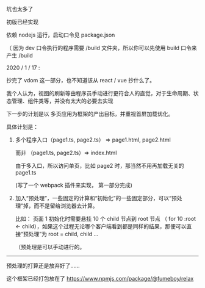 坑也太多了

初版已经实现

依赖 nodejs 运行，启动口令见 package.json

（ 因为 dev 口令执行的程序需要 /build 文件夹，所以你可以先使用 build 口令来产生 /build


2020 / 1 / 17 :

抄完了 vdom 这一部分，也不知道该从 react / vue 抄什么了。

我个人认为，视图的刷新等由程序员手动进行更符合人的直觉，对于生命周期、状态管理、组件类等，并没有太大的必要去实现

下一步的计划是以 多页应用为框架的产出目标，并重视首屏加载优化。

具体计划是：

1. 多个程序入口（page1.ts, page2.ts） => page1.html, page2.html

    而非 （page1.ts, page2.ts）=> index.html
    
    由于多入口，所以访问单页，比如 page2 时，那当然不用再加载无关的 page1.ts

    (写了一个 webpack 插件来实现， 第一部分完成)

2. 加入“预处理”，一些固定的计算和“初始化”的一些固定部分，可以“预处理”掉，而不是留给浏览器去计算。
    
   比如： 页面 1 初始化时需要悬挂 10 个 child 节点到 root 节点 （ for 10 :root <- child），如果这个过程无论哪个客户端看到都是同样的结果，那便可以直接“预处理”为 root = child, child ...
   
   （预处理是可以手动进行的。
   
   
   
---

预处理的打算还是放弃好了……

这个框架已经打包放在了 https://www.npmjs.com/package/@fumeboy/relax

